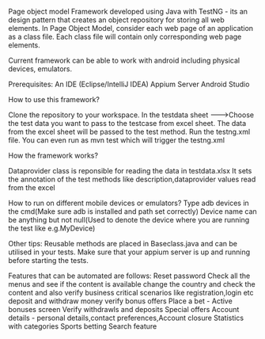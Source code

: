 Page object model Framework developed using Java with TestNG - its an design pattern that creates an object repository for storing all web elements.
In Page Object Model, consider each web page of an application as a class file. Each class file will contain only corresponding web page elements.

Current framework can be able to work with android including physical devices, emulators.

Prerequisites:
An IDE (Eclipse/IntelliJ IDEA)
Appium Server
Android Studio

How to use this framework?

Clone the repository to your workspace.
In the testdata sheet --->Choose the test data you want to pass to the testcase from excel sheet.
The data from the excel sheet will be passed to the test method.
Run the testng.xml file. You can even run as mvn test which will trigger the testng.xml

How the framework works?

Dataprovider class is reponsible for reading the data in testdata.xlsx It sets the annotation of the test methods like description,dataprovider values read from the excel

How to run on different mobile devices or emulators?
Type adb devices in the cmd(Make sure adb is installed and path set correctly)
Device name can be anything but not null(Used to denote the device where you are running the test like e.g.MyDevice)

Other tips:
Reusable methods are placed in Baseclass.java and can be utilised in your tests.
Make sure that your appium server is up and running before starting the tests.

Features that can be automated are follows:
Reset password
Check all the menus and see if the content is available
change the country and check the content and also verify business critical scenarios like registration,login etc
deposit and withdraw money
verify bonus offers
Place a bet - Active bonuses screen
Verify withdrawls and deposits
Special offers
Account details - personal details,contact preferences,Account closure
Statistics with categories
Sports betting
Search feature






